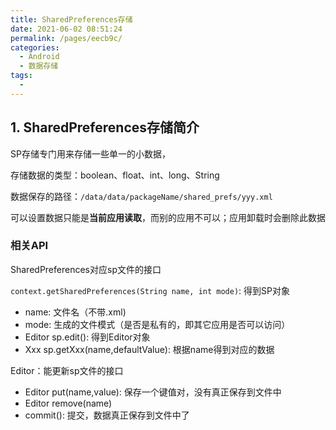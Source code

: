 ```yaml
---
title: SharedPreferences存储
date: 2021-06-02 08:51:24
permalink: /pages/eecb9c/
categories:
  - Android
  - 数据存储
tags:
  - 
---
```


## 1. SharedPreferences存储简介

SP存储专门用来存储一些单一的小数据，

存储数据的类型：boolean、float、int、long、String

数据保存的路径：`/data/data/packageName/shared_prefs/yyy.xml`

可以设置数据只能是**当前应用读取**，而别的应用不可以；应用卸载时会删除此数据

### 相关API

SharedPreferences对应sp文件的接口

`context.getSharedPreferences(String name, int mode)`: 得到SP对象

- name: 文件名（不带.xml)
- mode: 生成的文件模式（是否是私有的，即其它应用是否可以访问）
- Editor sp.edit(): 得到Editor对象
- Xxx sp.getXxx(name,defaultValue): 根据name得到对应的数据

Editor：能更新sp文件的接口

- Editor put(name,value): 保存一个键值对，没有真正保存到文件中
- Editor remove(name)
- commit(): 提交，数据真正保存到文件中了